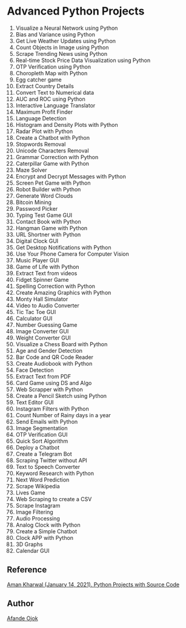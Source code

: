 # Advanced Python Projects

1. Visualize a Neural Network using Python
2. Bias and Variance using Python
3. Get Live Weather Updates using Python
4. Count Objects in Image using Python
5. Scrape Trending News using Python
6. Real-time Stock Price Data Visualization using Python
7. OTP Verification using Python
8. Choropleth Map with Python
9. Egg catcher game
10. Extract Country Details
11. Convert Text to Numerical data
12. AUC and ROC using Python
13. Interactive Language Translator
14. Maximum Profit Finder
15. Language Detection
16. Histogram and Density Plots with Python
17. Radar Plot with Python
18. Create a Chatbot with Python
19. Stopwords Removal
20. Unicode Characters Removal
21. Grammar Correction with Python
22. Caterpillar Game with Python
23. Maze Solver
24. Encrypt and Decrypt Messages with Python
25. Screen Pet Game with Python
26. Robot Builder with Python
27. Generate Word Clouds
28. Bitcoin Mining
29. Password Picker
30. Typing Test Game GUI
31. Contact Book with Python
32. Hangman Game with Python
33. URL Shortner with Python
34. Digital Clock GUI
35. Get Desktop Notifications with Python
36. Use Your Phone Camera for Computer Vision
37. Music Player GUI
38. Game of Life with Python
39. Extract Text from videos
40. Fidget Spinner Game
41. Spelling Correction with Python
42. Create Amazing Graphics with Python
43. Monty Hall Simulator
44. Video to Audio Converter
45. Tic Tac Toe GUI
46. Calculator GUI
47. Number Guessing Game
48. Image Converter GUI
49. Weight Converter GUI
50. Visualize a Chess Board with Python
51. Age and Gender Detection
52. Bar Code and QR Code Reader
53. Create Audiobook with Python
54. Face Detection
55. Extract Text from PDF
56. Card Game using DS and Algo
57. Web Scrapper with Python
58. Create a Pencil Sketch using Python
59. Text Editor GUI
60. Instagram Filters with Python
61. Count Number of Rainy days in a year
62. Send Emails with Python
63. Image Segmentation
64. OTP Verification GUI
65. Quick Sort Algorithm
66. Deploy a Chatbot
67. Create a Telegram Bot
68. Scraping Twitter without API
69. Text to Speech Converter
70. Keyword Research with Python
71. Next Word Prediction
72. Scrape Wikipedia
73. Lives Game
74. Web Scraping to create a CSV
75. Scrape Instagram
76. Image Filtering
77. Audio Processing
78. Analog Clock with Python
79. Create a Simple Chatbot
80. Clock APP with Python
81. 3D Graphs
82. Calendar GUI

## Reference

[Aman Kharwal (January 14, 2021). Python Projects with Source Code](https://thecleverprogrammer.com/2021/01/14/python-projects-with-source-code/)

## Author

[Afande Ojok](https://afandeojok.tech)
